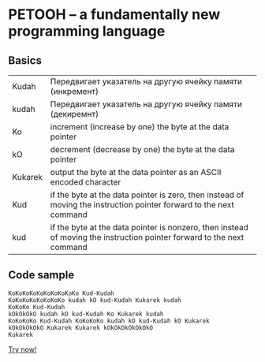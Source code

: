 PETOOH – a fundamentally new programming language
==================================================

Basics
------

<table>
    <tr>
        <td>Kudah</td>
        <td>Передвигает указатель на другую ячейку памяти (инкремент)</td>
    </tr>
    <tr>
        <td>kudah</td>
        <td>Передвигает указатель на другую ячейку памяти (декиремнт)</td>
    </tr>
    <tr>
        <td>Ko</td>
        <td>increment (increase by one) the byte at the data pointer</td>
    </tr>
    <tr>
        <td>kO</td>
        <td>decrement (decrease by one) the byte at the data pointer</td>
    </tr>
    <tr>
        <td>Kukarek</td>
        <td>output the byte at the data pointer as an ASCII encoded character</td>
    </tr>
    <tr>
        <td>Kud</td>
        <td>if the byte at the data pointer is zero, then instead of moving the instruction pointer forward to the next command</td>
    </tr>
    <tr>
        <td>kud</td>
        <td>if the byte at the data pointer is nonzero, then instead of moving the instruction pointer forward to the next command</td>
    </tr>
</table>

Code sample
-----------

    KoKoKoKoKoKoKoKoKoKo Kud-Kudah
    KoKoKoKoKoKoKoKo kudah kO kud-Kudah Kukarek kudah
    KoKoKo Kud-Kudah
    kOkOkOkO kudah kO kud-Kudah Ko Kukarek kudah
    KoKoKoKo Kud-Kudah KoKoKoKo kudah kO kud-Kudah kO Kukarek
    kOkOkOkOkO Kukarek Kukarek kOkOkOkOkOkOkO
    Kukarek

[Try now!](http://ky6uk.github.io/PETOOH/)
